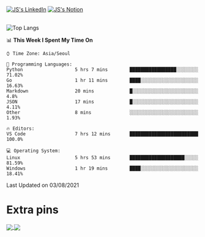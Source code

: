 
[![JS's LinkedIn](https://img.shields.io/badge/LinkedIn-blue?style=for-the-badge&logo=linkedin)](https://www.linkedin.com/in/jaeseung-lee-5a2a32139/) 
[![JS's Notion](https://img.shields.io/badge/Notion-black?style=for-the-badge&logo=notion)](https://bit.ly/ljswiki1) <br><br>
<!-- ![JS's GitHub stats](https://github-readme-stats-lemon-five.vercel.app/api?username=tkxkd0159&hide=contribs,prs,stars,issues&show_icons=true&theme=react&include_all_commits=true)   -->
![Top Langs](https://github-readme-stats-lemon-five.vercel.app/api/top-langs/?username=tkxkd0159&layout=compact&hide=jupyter%20notebook,scss&langs_count=10)  


<!--START_SECTION:waka-->
📊 **This Week I Spent My Time On** 

```text
⌚︎ Time Zone: Asia/Seoul

💬 Programming Languages: 
Python                   5 hrs 7 mins        █████████████████░░░░░░░░   71.02% 
Go                       1 hr 11 mins        ████░░░░░░░░░░░░░░░░░░░░░   16.63% 
Markdown                 20 mins             █░░░░░░░░░░░░░░░░░░░░░░░░   4.8% 
JSON                     17 mins             █░░░░░░░░░░░░░░░░░░░░░░░░   4.11% 
Other                    8 mins              ░░░░░░░░░░░░░░░░░░░░░░░░░   1.93%

🔥 Editors: 
VS Code                  7 hrs 12 mins       █████████████████████████   100.0%

💻 Operating System: 
Linux                    5 hrs 53 mins       ████████████████████░░░░░   81.59% 
Windows                  1 hr 19 mins        ████░░░░░░░░░░░░░░░░░░░░░   18.41%

```


 Last Updated on 03/08/2021
<!--END_SECTION:waka-->

# Extra pins
<a href="https://github.com/tkxkd0159/go-chain">
  <img align="center" src="https://github-readme-stats-lemon-five.vercel.app/api/pin/?username=tkxkd0159&repo=go-chain&theme=react" />
</a>
<a href="https://github.com/tkxkd0159/dsalgo">
  <img align="center" src="https://github-readme-stats-lemon-five.vercel.app/api/pin/?username=tkxkd0159&repo=dsalgo&theme=react" />
</a>

<!---
- 🔭 I’m currently working on ...
- 🌱 I’m currently learning blockchain and distributed network
- 👯 I’m looking to collaborate on ...
- 🤔 I’m looking for help with ...
- 💬 Ask me about ...
- 📫 How to reach me: ...
- 😄 Pronouns: ...
- ⚡ Fun fact: ...
-->

